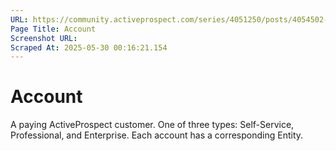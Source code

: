 ```yaml
---
URL: https://community.activeprospect.com/series/4051250/posts/4054502-activeprospect-product-glossary
Page Title: Account
Screenshot URL: 
Scraped At: 2025-05-30 00:16:21.154
---
```


# Account

A paying ActiveProspect customer. One of three types: Self-Service, Professional, and Enterprise. Each account has a corresponding Entity.